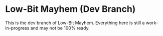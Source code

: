 # Low-Bit Mayhem (Dev Branch)
This is the dev branch of Low-Bit Mayhem. Everything here is still a work-in-progress and may not be 100% ready.
